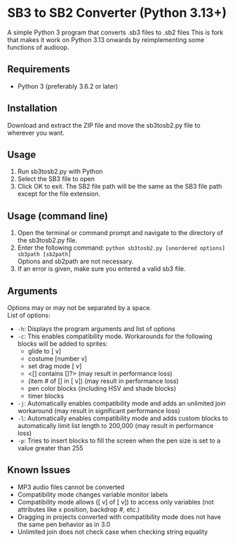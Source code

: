 SB3 to SB2 Converter (Python 3.13+)
==============
A simple Python 3 program that converts .sb3 files to .sb2 files
This is fork that makes it work on Python 3.13 onwards by reimplementing some functions of audioop.

Requirements
--------------
- Python 3 (preferably 3.6.2 or later)

Installation
--------------
Download and extract the ZIP file and move the sb3tosb2.py file to wherever you want.

Usage
--------------
1. Run sb3tosb2.py with Python
2. Select the SB3 file to open
3. Click OK to exit. The SB2 file path will be the same as the SB3 file path except for the file extension.

Usage (command line)
--------------
1. Open the terminal or command prompt and navigate to the directory of the sb3tosb2.py file.
2. Enter the following command: `python sb3tosb2.py [unordered options] sb3path [sb2path]`<br>Options and sb2path are not necessary.
3. If an error is given, make sure you entered a valid sb3 file.

Arguments
--------------
Options may or may not be separated by a space.<br>
List of options:
- `-h`: Displays the program arguments and list of options
- `-c`: This enables compatibility mode. Workarounds for the following blocks will be added to sprites:
  - glide to [ v]
  - costume [number v]
  - set drag mode [ v]
  - <[] contains []?> (may result in performance loss)
  - (item # of [] in [ v]) (may result in performance loss)
  - pen color blocks (including HSV and shade blocks)
  - timer blocks
- `-j`: Automatically enables compatibility mode and adds an unlimited join workaround (may result in significant performance loss)
- `-l`: Automatically enables compatibility mode and adds custom blocks to automatically limit list length to 200,000 (may result in performance loss)
- `-p`: Tries to insert blocks to fill the screen when the pen size is set to a value greater than 255

Known Issues
--------------
- MP3 audio files cannot be converted
- Compatibility mode changes variable monitor labels
- Compatibility mode allows ([ v] of [ v]) to access only variables (not attributes like x position, backdrop #, etc.)
- Dragging in projects converted with compatibility mode does not have the same pen behavior as in 3.0
- Unlimited join does not check case when checking string equality
